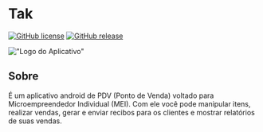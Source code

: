 # Tak
[![GitHub license](https://img.shields.io/badge/licen%C3%A7a-%20BSD--3--Clause%20License%20-blue)](https://github.com/ricardoMonteiroTavares/Tak/blob/master/LICENSE)
[![GitHub release](https://img.shields.io/badge/vers%C3%A3o-0.16.0-blueviolet)](https://github.com/ricardoMonteiroTavares/Tak/releases)

!["Logo do Aplicativo"](https://raw.githubusercontent.com/ricardoMonteiroTavares/Tak/master/tak/android/app/src/main/res/mipmap-xxxhdpi/ic_launcher.png)

## Sobre
É um aplicativo android de PDV (Ponto de Venda) voltado para Microempreendedor Individual (MEI). 
Com ele você pode manipular itens, realizar vendas, gerar e enviar recibos para os clientes e mostrar relatórios de suas vendas.
